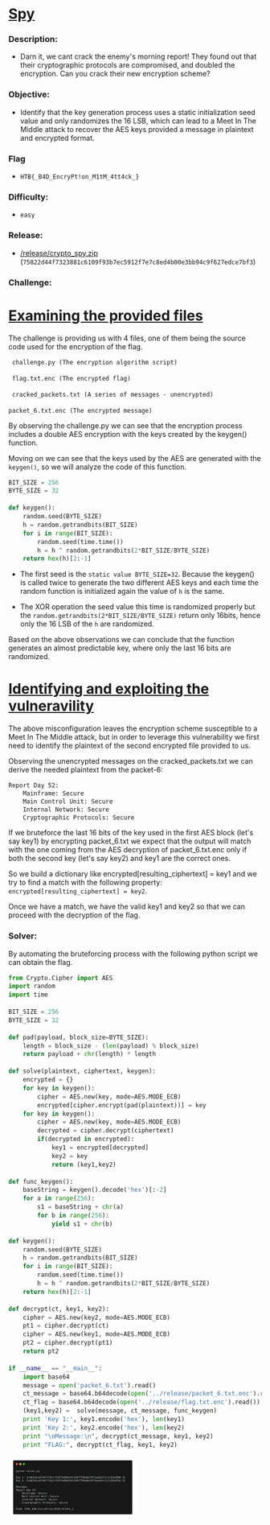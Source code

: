 # [__Spy__](#[Spy])

### Description:
* Darn it, we cant crack the enemy's morning report! They found out that their cryptographic protocols are compromised, and doubled the encryption. Can you crack their new encryption scheme?

### Objective:
* Identify that the key generation process uses a static initialization seed value and only randomizes the 16 LSB, which can lead to a Meet In The Middle attack to recover the AES keys provided a message in plaintext and encrypted format.

### Flag
* `HTB{_B4D_EncryPt!on_M1tM_4tt4ck_}`

### Difficulty:
* `easy` 

### Release:
* [/release/crypto_spy.zip](release/crypto_spy.zip) (`75822d44f7323881c6109f93b7ec5912f7e7c8ed4b00e3bb94c9f627edce7bf3`)

### Challenge: 

# [__Examining the provided files__]()

The challenge is providing us with 4 files, one of them being the source code used for the encryption of the flag.

```
 challenge.py (The encryption algorithm script)

 flag.txt.enc (The encrypted flag)

 cracked_packets.txt (A series of messages - unencrypted)

packet_6.txt.enc (The encrypted message)
```

By observing the challenge.py we can see that the encryption process includes a double AES encryption with the keys created by the keygen() function.

Moving on we can see that the keys used by the AES are generated with the `keygen()`,  so we will analyze the code of this function.

```python
BIT_SIZE = 256
BYTE_SIZE = 32

def keygen():
    random.seed(BYTE_SIZE)
    h = random.getrandbits(BIT_SIZE)
    for i in range(BIT_SIZE):
        random.seed(time.time())
        h = h ^ random.getrandbits(2*BIT_SIZE/BYTE_SIZE)
    return hex(h)[2:-1]
```



-  The first seed is the `static value BYTE_SIZE=32`. Because the keygen() is called twice to generate the two different AES keys and each time the random function is initialized again the value of `h`  is the same.

- The XOR operation the seed value this time is randomized properly but the `random.getrandbits(2*BIT_SIZE/BYTE_SIZE)` return only  16bits, hence only the 16 LSB of the `h` are randomized.

 Based on the above observations we can conclude that the function  generates an almost predictable key,  where only the last 16 bits are randomized.

# [__Identifying and exploiting the vulneravility__]()

The above misconfiguration leaves the encryption scheme susceptible to a Meet In The Middle attack, but in order to leverage this vulnerability we first need to identify the plaintext of the second encrypted file provided to us.

Observing the unencrypted messages on the cracked_packets.txt we can derive the needed plaintext from the packet-6:

```
Report Day 52:
    Mainframe: Secure
    Main Control Unit: Secure
    Internal Network: Secure
    Cryptographic Protocols: Secure

```

If we bruteforce the last 16 bits of the key used in the first AES block (let's say key1) by encrypting packet_6.txt we expect that the output will match with the one coming from the AES decryption of packet_6.txt.enc only if both the second key (let's say key2) and key1 are the correct ones. 

So we build a dictionary like encrypted[resulting_ciphertext] = key1 and we try to find a match with the following property: `encrypted[resulting_ciphertext] = key2`.

Once we have a match, we have the valid key1 and key2 so that we can proceed with the decryption of the flag.



### Solver:

By automating the bruteforcing process with the following python script we can obtain the flag.

```python
from Crypto.Cipher import AES
import random
import time

BIT_SIZE = 256
BYTE_SIZE = 32

def pad(payload, block_size=BYTE_SIZE):
    length = block_size - (len(payload) % block_size)
    return payload + chr(length) * length

def solve(plaintext, ciphertext, keygen):
    encrypted = {}
    for key in keygen():
        cipher = AES.new(key, mode=AES.MODE_ECB)
        encrypted[cipher.encrypt(pad(plaintext))] = key
    for key in keygen():
        cipher = AES.new(key, mode=AES.MODE_ECB)
        decrypted = cipher.decrypt(ciphertext)
        if(decrypted in encrypted):
            key1 = encrypted[decrypted]
            key2 = key
            return (key1,key2)

def func_keygen():
    baseString = keygen().decode('hex')[:-2]
    for a in range(256):
        s1 = baseString + chr(a)
        for b in range(256):
            yield s1 + chr(b)

def keygen():
    random.seed(BYTE_SIZE)
    h = random.getrandbits(BIT_SIZE)
    for i in range(BIT_SIZE):
        random.seed(time.time())
        h = h ^ random.getrandbits(2*BIT_SIZE/BYTE_SIZE)
    return hex(h)[2:-1]

def decrypt(ct, key1, key2):
    cipher = AES.new(key2, mode=AES.MODE_ECB)
    pt1 = cipher.decrypt(ct)
    cipher = AES.new(key1, mode=AES.MODE_ECB)
    pt2 = cipher.decrypt(pt1)
    return pt2

if __name__ == "__main__":
    import base64
    message = open('packet_6.txt').read()
    ct_message = base64.b64decode(open('../release/packet_6.txt.enc').read())
    ct_flag = base64.b64decode(open('../release/flag.txt.enc').read())
    (key1,key2) =  solve(message, ct_message, func_keygen)
    print 'Key 1:', key1.encode('hex'), len(key1)
    print 'Key 2:', key2.encode('hex'), len(key2)
    print "\nMessage:\n", decrypt(ct_message, key1, key2)
    print "FLAG:", decrypt(ct_flag, key1, key2)
```



<img src="assets/solve.png" alt="solve" style="zoom:25%;" />



